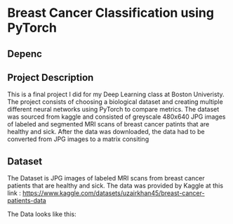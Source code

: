 # Breast Cancer Classification using PyTorch

## Depenc

## Project Description

This is a final project I did for my Deep Learning class at Boston Univeristy. The project consists of choosing a biological dataset and creating multiple different neural networks using PyTorch to compare metrics. The dataset was sourced from kaggle and consisted of greyscale 480x640 JPG images of labeled and segmented MRI scans of breast cancer patints that are healthy and sick. After the data was downloaded, the data had to be converted from JPG images to a matrix consiting

## Dataset

The Dataset is JPG images of labeled MRI scans from breast cancer patients that are healthy and sick. The data was provided by Kaggle at this link : https://www.kaggle.com/datasets/uzairkhan45/breast-cancer-patients-data

The Data looks like this:

